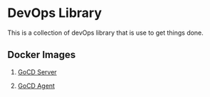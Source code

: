 # DevOps Library

This is a collection of devOps library that is use to get things done.

## Docker Images

1. [GoCD Server]()

2. [GoCD Agent]()




